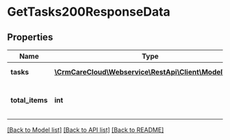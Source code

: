 # GetTasks200ResponseData

## Properties
Name | Type | Description | Notes
------------ | ------------- | ------------- | -------------
**tasks** | [**\CrmCareCloud\Webservice\RestApi\Client\Model\Task[]**](Task.md) | List of all tasks. | [optional] 
**total_items** | **int** | The number of all found tasks. | [optional] 

[[Back to Model list]](../../README.md#documentation-for-models) [[Back to API list]](../../README.md#documentation-for-api-endpoints) [[Back to README]](../../README.md)


